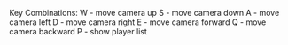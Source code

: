 Key Combinations:
W - move camera up
S - move camera down
A - move camera left
D - move camera right
E - move camera forward
Q - move camera backward
P - show player list